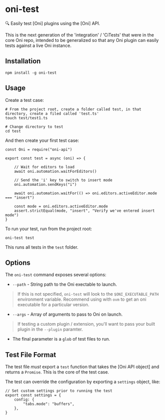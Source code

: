 # oni-test

:mag: Easily test [Oni] plugins using the [Oni] API.

This is the next generation of the 'integration' / 'CiTests' that were in the core Oni repo,
intended to be generalized so that any Oni plugin can easily tests against a live Oni instance.

## Installation

`npm install -g oni-test`

## Usage

Create a test case:

```
# From the project root, create a folder called test, in that directory, create a filed called 'test.ts'
touch test/test1.ts

# Change directory to test
cd test
```

And then create your first test case:

```
const Oni = require("oni-api")

export const test = async (oni) => {
    
    // Wait for editors to load
    await oni.automation.waitForEditors()

    // Send the 'i' key to switch to insert mode
    oni.automation.sendKeys("i")

    await oni.automation.waitFor(() => oni.editors.activeEditor.mode === "insert")

    const mode = oni.editors.activeEditor.mode
    assert.strictEqual(mode, "insert", "Verify we've entered insert mode")
}
```

To run your test, run from the project root:

```
oni-test test
```

This runs all tests in the `test` folder.

## Options

The `oni-test` command exposes several options:

- `--path` - String path to the Oni exectable to launch.

> If this is not specified, `oni-test` will look to the `$ONI_EXECUTABLE_PATH` environment variable. Recommend using with `ovm` to get an oni executable for a particular version.

- `--args` - Array of arguments to pass to Oni on launch.

> If testing a custom plugin / extension, you'll want to pass your built plugin in the `--plugin` paramter.

- The final parameter is a `glob` of test files to run.

## Test File Format

The test file _must_ export a `test` function that takes the [Oni API object] and returns a `Promise`. This is the core of the test case.

The test can override the configuration by exporting a `settings` object, like:

```
// Set custom settings prior to running the test
export const settings = {
    config: {
        "tabs.mode": "buffers",
    },
}
```

